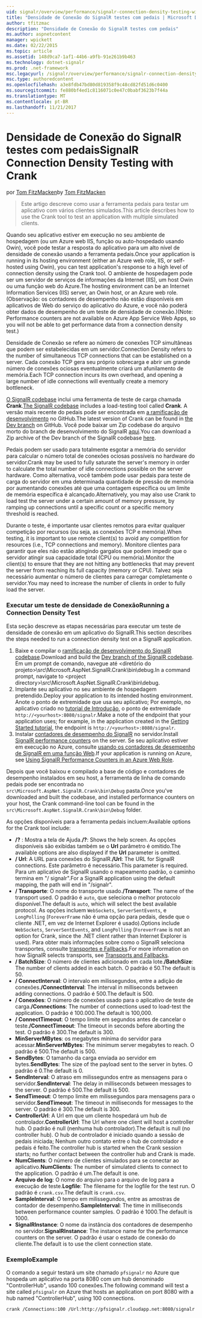 ```yaml
---
uid: signalr/overview/performance/signalr-connection-density-testing-with-crank
title: "Densidade de Conexão do SignalR testes com pedais | Microsoft Docs"
author: tfitzmac
description: "Densidade de Conexão do SignalR testes com pedais"
ms.author: aspnetcontent
manager: wpickett
ms.date: 02/22/2015
ms.topic: article
ms.assetid: 148d9ca7-1af1-44b6-a9fb-91e261b9b463
ms.technology: dotnet-signalr
ms.prod: .net-framework
msc.legacyurl: /signalr/overview/performance/signalr-connection-density-testing-with-crank
msc.type: authoredcontent
ms.openlocfilehash: a3e8fdb47bd80d819358f9c48cd82fd51d6c0400
ms.sourcegitcommit: fe880bf4ed1c8116071c0e47c0babf3623b7f44a
ms.translationtype: MT
ms.contentlocale: pt-BR
ms.lasthandoff: 11/21/2017
---
```

<a name="signalr-connection-density-testing-with-crank"></a><span data-ttu-id="5ad97-103">Densidade de Conexão do SignalR testes com pedais</span><span class="sxs-lookup"><span data-stu-id="5ad97-103">SignalR Connection Density Testing with Crank</span></span>
====================
<span data-ttu-id="5ad97-104">por [Tom FitzMacken](https://github.com/tfitzmac)</span><span class="sxs-lookup"><span data-stu-id="5ad97-104">by [Tom FitzMacken](https://github.com/tfitzmac)</span></span>

> <span data-ttu-id="5ad97-105">Este artigo descreve como usar a ferramenta pedais para testar um aplicativo com vários clientes simulados.</span><span class="sxs-lookup"><span data-stu-id="5ad97-105">This article describes how to use the Crank tool to test an application with multiple simulated clients.</span></span>


<span data-ttu-id="5ad97-106">Quando seu aplicativo estiver em execução no seu ambiente de hospedagem (ou um Azure web IIS, função ou auto-hospedado usando Owin), você pode testar a resposta do aplicativo para um alto nível de densidade de conexão usando a ferramenta pedais.</span><span class="sxs-lookup"><span data-stu-id="5ad97-106">Once your application is running in its hosting environment (either an Azure web role, IIS, or self-hosted using Owin), you can test application's response to a high level of connection density using the Crank tool.</span></span> <span data-ttu-id="5ad97-107">O ambiente de hospedagem pode ser um servidor de serviços de informações da Internet (IIS), um host Owin ou uma função web do Azure.</span><span class="sxs-lookup"><span data-stu-id="5ad97-107">The hosting environment can be an Internet Information Services (IIS) server, an Owin host, or an Azure web role.</span></span> <span data-ttu-id="5ad97-108">(Observação: os contadores de desempenho não estão disponíveis em aplicativos de Web do serviço do aplicativo do Azure, e você não poderá obter dados de desempenho de um teste de densidade de conexão.)</span><span class="sxs-lookup"><span data-stu-id="5ad97-108">(Note: Performance counters are not available on Azure App Service Web Apps, so you will not be able to get performance data from a connection density test.)</span></span>

<span data-ttu-id="5ad97-109">Densidade de Conexão se refere ao número de conexões TCP simultâneas que podem ser estabelecidas em um servidor.</span><span class="sxs-lookup"><span data-stu-id="5ad97-109">Connection Density refers to the number of simultaneous TCP connections that can be established on a server.</span></span> <span data-ttu-id="5ad97-110">Cada conexão TCP gera seu próprio sobrecarga e abrir um grande número de conexões ociosas eventualmente criará um afunilamento de memória.</span><span class="sxs-lookup"><span data-stu-id="5ad97-110">Each TCP connection incurs its own overhead, and opening a large number of idle connections will eventually create a memory bottleneck.</span></span>

<span data-ttu-id="5ad97-111">[O SignalR codebase](https://github.com/signalr/signalr) inclui uma ferramenta de teste de carga chamada **Crank**.</span><span class="sxs-lookup"><span data-stu-id="5ad97-111">[The SignalR codebase](https://github.com/signalr/signalr) includes a load-testing tool called **Crank**.</span></span> <span data-ttu-id="5ad97-112">A versão mais recente do pedais pode ser encontrada em [a ramificação de desenvolvimento](https://github.com/SignalR/signalr/tree/dev) no GitHub.</span><span class="sxs-lookup"><span data-stu-id="5ad97-112">The latest version of Crank can be found in [the Dev branch](https://github.com/SignalR/signalr/tree/dev) on GitHub.</span></span> <span data-ttu-id="5ad97-113">Você pode baixar um Zip codebase do arquivo morto do branch de desenvolvimento do SignalR [aqui](https://github.com/SignalR/SignalR/archive/dev.zip).</span><span class="sxs-lookup"><span data-stu-id="5ad97-113">You can download a Zip archive of the Dev branch of the SignalR codebase [here](https://github.com/SignalR/SignalR/archive/dev.zip).</span></span>

<span data-ttu-id="5ad97-114">Pedais podem ser usado para totalmente esgotar a memória do servidor para calcular o número total de conexões ociosas possíveis no hardware do servidor.</span><span class="sxs-lookup"><span data-stu-id="5ad97-114">Crank may be used to fully saturate the server's memory in order to calculate the total number of idle connections possible on the server hardware.</span></span> <span data-ttu-id="5ad97-115">Como alternativa, você também pode usar pedais para teste de carga do servidor em uma determinada quantidade de pressão de memória por aumentando conexões até que uma contagem específica ou um limite de memória específica é alcançado.</span><span class="sxs-lookup"><span data-stu-id="5ad97-115">Alternatively, you may also use Crank to load test the server under a certain amount of memory pressure, by ramping up connections until a specific count or a specific memory threshold is reached.</span></span>

<span data-ttu-id="5ad97-116">Durante o teste, é importante usar clientes remotos para evitar qualquer competição por recursos (ou seja, as conexões TCP e memória).</span><span class="sxs-lookup"><span data-stu-id="5ad97-116">When testing, it is important to use remote client(s) to avoid any competition for resources (i.e., TCP connections and memory).</span></span> <span data-ttu-id="5ad97-117">Monitore clientes para garantir que eles não estão atingindo gargalos que podem impedir que o servidor atingir sua capacidade total (CPU ou memória).</span><span class="sxs-lookup"><span data-stu-id="5ad97-117">Monitor the client(s) to ensure that they are not hitting any bottlenecks that may prevent the server from reaching its full capacity (memory or CPU).</span></span> <span data-ttu-id="5ad97-118">Talvez seja necessário aumentar o número de clientes para carregar completamente o servidor.</span><span class="sxs-lookup"><span data-stu-id="5ad97-118">You may need to increase the number of clients in order to fully load the server.</span></span>

### <a name="running-a-connection-density-test"></a><span data-ttu-id="5ad97-119">Executar um teste de densidade de Conexão</span><span class="sxs-lookup"><span data-stu-id="5ad97-119">Running a Connection Density Test</span></span>

<span data-ttu-id="5ad97-120">Esta seção descreve as etapas necessárias para executar um teste de densidade de conexão em um aplicativo do SignalR.</span><span class="sxs-lookup"><span data-stu-id="5ad97-120">This section describes the steps needed to run a connection density test on a SignalR application.</span></span>

1. <span data-ttu-id="5ad97-121">Baixe e compilar o [ramificação de desenvolvimento do SignalR codebase](https://github.com/SignalR/SignalR/archive/dev.zip).</span><span class="sxs-lookup"><span data-stu-id="5ad97-121">Download and build the [Dev branch of the SignalR codebase](https://github.com/SignalR/SignalR/archive/dev.zip).</span></span> <span data-ttu-id="5ad97-122">Em um prompt de comando, navegue até &lt;diretório do projeto&gt;\src\Microsoft.AspNet.SignalR.Crank\bin\debug.</span><span class="sxs-lookup"><span data-stu-id="5ad97-122">In a command prompt, navigate to &lt;project directory&gt;\src\Microsoft.AspNet.SignalR.Crank\bin\debug.</span></span>
2. <span data-ttu-id="5ad97-123">Implante seu aplicativo no seu ambiente de hospedagem pretendido.</span><span class="sxs-lookup"><span data-stu-id="5ad97-123">Deploy your application to its intended hosting environment.</span></span> <span data-ttu-id="5ad97-124">Anote o ponto de extremidade que usa seu aplicativo; Por exemplo, no aplicativo criado no [tutorial de Introdução](../getting-started/tutorial-getting-started-with-signalr.md), o ponto de extremidade `http://<yourhost>:8080/signalr`.</span><span class="sxs-lookup"><span data-stu-id="5ad97-124">Make a note of the endpoint that your application uses; for example, in the application created in the [Getting Started tutorial](../getting-started/tutorial-getting-started-with-signalr.md), the endpoint is `http://<yourhost>:8080/signalr`.</span></span>
3. <span data-ttu-id="5ad97-125">Instalar [contadores de desempenho do SignalR](signalr-performance.md#perfcounters) no servidor.</span><span class="sxs-lookup"><span data-stu-id="5ad97-125">Install [SignalR performance counters](signalr-performance.md#perfcounters) on the server.</span></span> <span data-ttu-id="5ad97-126">Se seu aplicativo estiver em execução no Azure, consulte [usando os contadores de desempenho de SignalR em uma função Web](using-signalr-performance-counters-in-an-azure-web-role.md).</span><span class="sxs-lookup"><span data-stu-id="5ad97-126">If your application is running on Azure, see [Using SignalR Performance Counters in an Azure Web Role](using-signalr-performance-counters-in-an-azure-web-role.md).</span></span>

<span data-ttu-id="5ad97-127">Depois que você baixou e compilado a base de código e contadores de desempenho instalados em seu host, a ferramenta de linha de comando pedais pode ser encontrada no `src\Microsoft.AspNet.SignalR.Crank\bin\Debug` pasta.</span><span class="sxs-lookup"><span data-stu-id="5ad97-127">Once you've downloaded and built the codebase, and installed performance counters on your host, the Crank command-line tool can be found in the `src\Microsoft.AspNet.SignalR.Crank\bin\Debug` folder.</span></span>

<span data-ttu-id="5ad97-128">As opções disponíveis para a ferramenta pedais incluem:</span><span class="sxs-lookup"><span data-stu-id="5ad97-128">Available options for the Crank tool include:</span></span>

- <span data-ttu-id="5ad97-129">**/?** : Mostra a tela de Ajuda.</span><span class="sxs-lookup"><span data-stu-id="5ad97-129">**/?**: Shows the help screen.</span></span> <span data-ttu-id="5ad97-130">As opções disponíveis são exibidas também se o **Url** parâmetro é omitido.</span><span class="sxs-lookup"><span data-stu-id="5ad97-130">The available options are also displayed if the **Url** parameter is omitted.</span></span>
- <span data-ttu-id="5ad97-131">**/ Url**: A URL para conexões do SignalR.</span><span class="sxs-lookup"><span data-stu-id="5ad97-131">**/Url**: The URL for SignalR connections.</span></span> <span data-ttu-id="5ad97-132">Este parâmetro é necessário.</span><span class="sxs-lookup"><span data-stu-id="5ad97-132">This parameter is required.</span></span> <span data-ttu-id="5ad97-133">Para um aplicativo de SignalR usando o mapeamento padrão, o caminho termina em "/ signalr".</span><span class="sxs-lookup"><span data-stu-id="5ad97-133">For a SignalR application using the default mapping, the path will end in "/signalr".</span></span>
- <span data-ttu-id="5ad97-134">**/ Transporte**: O nome do transporte usado.</span><span class="sxs-lookup"><span data-stu-id="5ad97-134">**/Transport**: The name of the transport used.</span></span> <span data-ttu-id="5ad97-135">O padrão é `auto`, que seleciona o melhor protocolo disponível.</span><span class="sxs-lookup"><span data-stu-id="5ad97-135">The default is `auto`, which will select the best available protocol.</span></span> <span data-ttu-id="5ad97-136">As opções incluem `WebSockets`, `ServerSentEvents`, e `LongPolling` (`ForeverFrame` não é uma opção para pedais, desde que o cliente .NET, em vez de Internet Explorer é usado).</span><span class="sxs-lookup"><span data-stu-id="5ad97-136">Options include `WebSockets`, `ServerSentEvents`, and `LongPolling` (`ForeverFrame` is not an option for Crank, since the .NET client rather than Internet Explorer is used).</span></span> <span data-ttu-id="5ad97-137">Para obter mais informações sobre como o SignalR seleciona transportes, consulte [transportes e Fallbacks](../getting-started/introduction-to-signalr.md#transports).</span><span class="sxs-lookup"><span data-stu-id="5ad97-137">For more information on how SignalR selects transports, see [Transports and Fallbacks](../getting-started/introduction-to-signalr.md#transports).</span></span>
- <span data-ttu-id="5ad97-138">**/ BatchSize**: O número de clientes adicionado em cada lote.</span><span class="sxs-lookup"><span data-stu-id="5ad97-138">**/BatchSize**: The number of clients added in each batch.</span></span> <span data-ttu-id="5ad97-139">O padrão é 50.</span><span class="sxs-lookup"><span data-stu-id="5ad97-139">The default is 50.</span></span>
- <span data-ttu-id="5ad97-140">**/ ConnectInterval**: O intervalo em milissegundos, entre a adição de conexões.</span><span class="sxs-lookup"><span data-stu-id="5ad97-140">**/ConnectInterval**: The interval in milliseconds between adding connections.</span></span> <span data-ttu-id="5ad97-141">O padrão é 500.</span><span class="sxs-lookup"><span data-stu-id="5ad97-141">The default is 500.</span></span>
- <span data-ttu-id="5ad97-142">**/ Conexões**: O número de conexões usado para o aplicativo de teste de carga.</span><span class="sxs-lookup"><span data-stu-id="5ad97-142">**/Connections**: The number of connections used to load-test the application.</span></span> <span data-ttu-id="5ad97-143">O padrão é 100.000.</span><span class="sxs-lookup"><span data-stu-id="5ad97-143">The default is 100,000.</span></span>
- <span data-ttu-id="5ad97-144">**/ ConnectTimeout**: O tempo limite em segundos antes de cancelar o teste.</span><span class="sxs-lookup"><span data-stu-id="5ad97-144">**/ConnectTimeout**: The timeout in seconds before aborting the test.</span></span> <span data-ttu-id="5ad97-145">O padrão é 300.</span><span class="sxs-lookup"><span data-stu-id="5ad97-145">The default is 300.</span></span>
- <span data-ttu-id="5ad97-146">**MinServerMBytes**: os megabytes mínima do servidor para acessar.</span><span class="sxs-lookup"><span data-stu-id="5ad97-146">**MinServerMBytes**: The minimum server megabytes to reach.</span></span> <span data-ttu-id="5ad97-147">O padrão é 500.</span><span class="sxs-lookup"><span data-stu-id="5ad97-147">The default is 500.</span></span>
- <span data-ttu-id="5ad97-148">**SendBytes**: O tamanho da carga enviada ao servidor em bytes.</span><span class="sxs-lookup"><span data-stu-id="5ad97-148">**SendBytes**: The size of the payload sent to the server in bytes.</span></span> <span data-ttu-id="5ad97-149">O padrão é 0.</span><span class="sxs-lookup"><span data-stu-id="5ad97-149">The default is 0.</span></span>
- <span data-ttu-id="5ad97-150">**SendInterval**: O atraso em milissegundos entre as mensagens para o servidor.</span><span class="sxs-lookup"><span data-stu-id="5ad97-150">**SendInterval**: The delay in milliseconds between messages to the server.</span></span> <span data-ttu-id="5ad97-151">O padrão é 500.</span><span class="sxs-lookup"><span data-stu-id="5ad97-151">The default is 500.</span></span>
- <span data-ttu-id="5ad97-152">**SendTimeout**: O tempo limite em milissegundos para mensagens para o servidor.</span><span class="sxs-lookup"><span data-stu-id="5ad97-152">**SendTimeout**: The timeout in milliseconds for messages to the server.</span></span> <span data-ttu-id="5ad97-153">O padrão é 300.</span><span class="sxs-lookup"><span data-stu-id="5ad97-153">The default is 300.</span></span>
- <span data-ttu-id="5ad97-154">**ControllerUrl**: A Url em que um cliente hospedará um hub de controlador.</span><span class="sxs-lookup"><span data-stu-id="5ad97-154">**ControllerUrl**: The Url where one client will host a controller hub.</span></span> <span data-ttu-id="5ad97-155">O padrão é null (nenhuma hub controlador).</span><span class="sxs-lookup"><span data-stu-id="5ad97-155">The default is null (no controller hub).</span></span> <span data-ttu-id="5ad97-156">O hub de controlador é iniciado quando a sessão de pedais iniciada; Nenhum outro contato entre o hub de controlador e pedais é feito.</span><span class="sxs-lookup"><span data-stu-id="5ad97-156">The controller hub is started when the Crank session starts; no further contact between the controller hub and Crank is made.</span></span>
- <span data-ttu-id="5ad97-157">**NumClients**: O número de clientes simulados para se conectar ao aplicativo.</span><span class="sxs-lookup"><span data-stu-id="5ad97-157">**NumClients**: The number of simulated clients to connect to the application.</span></span> <span data-ttu-id="5ad97-158">O padrão é um.</span><span class="sxs-lookup"><span data-stu-id="5ad97-158">The default is one.</span></span>
- <span data-ttu-id="5ad97-159">**Arquivo de log**: O nome do arquivo para o arquivo de log para a execução de teste.</span><span class="sxs-lookup"><span data-stu-id="5ad97-159">**Logfile**: The filename for the logfile for the test run.</span></span> <span data-ttu-id="5ad97-160">O padrão é `crank.csv`.</span><span class="sxs-lookup"><span data-stu-id="5ad97-160">The default is `crank.csv`.</span></span>
- <span data-ttu-id="5ad97-161">**SampleInterval**: O tempo em milissegundos, entre as amostras de contador de desempenho.</span><span class="sxs-lookup"><span data-stu-id="5ad97-161">**SampleInterval**: The time in milliseconds between performance counter samples.</span></span> <span data-ttu-id="5ad97-162">O padrão é 1000.</span><span class="sxs-lookup"><span data-stu-id="5ad97-162">The default is 1000.</span></span>
- <span data-ttu-id="5ad97-163">**SignalRInstance**: O nome da instância dos contadores de desempenho no servidor.</span><span class="sxs-lookup"><span data-stu-id="5ad97-163">**SignalRInstance**: The instance name for the performance counters on the server.</span></span> <span data-ttu-id="5ad97-164">O padrão é usar o estado de conexão do cliente.</span><span class="sxs-lookup"><span data-stu-id="5ad97-164">The default is to use the client connection state.</span></span>

### <a name="example"></a><span data-ttu-id="5ad97-165">Exemplo</span><span class="sxs-lookup"><span data-stu-id="5ad97-165">Example</span></span>

<span data-ttu-id="5ad97-166">O comando a seguir testará um site chamado `pfsignalr` no Azure que hospeda um aplicativo na porta 8080 com um hub denominado "ControllerHub", usando 100 conexões.</span><span class="sxs-lookup"><span data-stu-id="5ad97-166">The following command will test a site called `pfsignalr` on Azure that hosts an application on port 8080 with a hub named "ControllerHub", using 100 connections.</span></span>

`crank /Connections:100 /Url:http://pfsignalr.cloudapp.net:8080/signalr`
